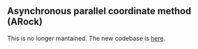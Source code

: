 ## Asynchronous parallel coordinate method (ARock)

This is no longer mantained. The new codebase is [here](https://github.com/uclaopt/TMAC).
